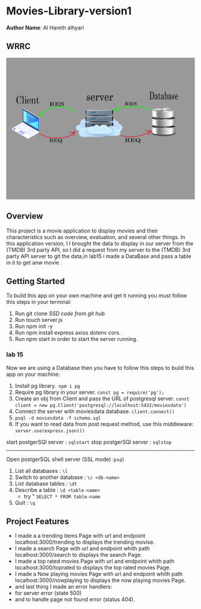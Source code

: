 # Movies-Library-version1

**Author Name**: Al Hareth alhyari

## WRRC
![wrrc_img](./assest/Database-01.png)



## Overview
This project is a movie application to display movies and their characteristics such as overview, evaluation, and several other things. In this application version, I I brought the data to display in our server from the (TMDB) 3rd party API, so I did a request from my server to the (TMDB) 3rd party API server to git the data,in lab15 i made a DataBase and pass a table in it to get anw movie .

## Getting Started
To build this app on your own machine and get it running you must follow this steps in your terminal:
1. Run git clone *SSD code from git hub*
2. Run touch server.js
3. Run npm init -y
4. Run npm install express axios dotenv cors.
5. Run npm start in order to start the server running.
### lab 15 
Now we are using a Database then you have to follow this steps to build this app on your machine:

1. Install pg library.` npm i pg`
2. Require pg library in your server. `const pg = require('pg');`
3. Create an obj from Client and pass the URL of postgresql server.
`const client = new pg.Client('postgresql://localhost:5432/moviesdata')`
4. Connect the server with moviesdata database. `client.connect()`
5. `psql -d moviesdata -f schema.sql`
6. If you want to read data from post request method, use this middleware: `server.use(express.json())`


start postgerSQl server : `sqlstart`
stop postgerSQl server : `sqlstop`
_______________________________________
Open postgerSQL shell server (SSL mode) :`psql`
1. List all databases : `\l`
2. Switch to another database : `\c <db-name>`
3. List database tables : `\dt`
4. Describe a table : `\d <table-name>`
    - try " `SELECT * FROM table-name`
5. Quit : `\q`

## Project Features
- I made a a trending items Page with url and endpoint localhost:3000/trending to displays the trending movise.
- I made a search Page with url and endpoint whith path localhost:3000/search to displays the search Page.
- I made  a top rated movies Page with url and endpoint whith path localhost:3000/toprated to displays the top rated movies Page.
- I made  a Now playing movies Page with url and endpoint whith path localhost:3000/nowplaying to displays the now playing movies Page.
- and  last thing I made an error handlers:
- for server error (state 500)
- and to handle page not found error (status 404).

[database]: ./assest/Database-01.png